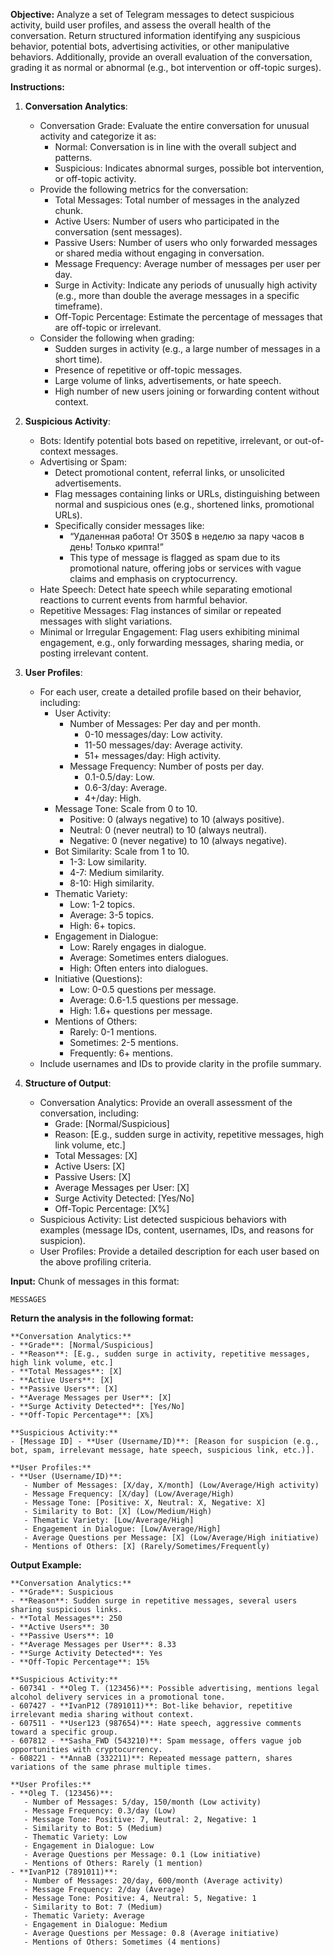**Objective:**
Analyze a set of Telegram messages to detect suspicious activity, build user profiles, and assess the overall health of the conversation. Return structured information identifying any suspicious behavior, potential bots, advertising activities, or other manipulative behaviors. Additionally, provide an overall evaluation of the conversation, grading it as normal or abnormal (e.g., bot intervention or off-topic surges).

**Instructions:**
1. **Conversation Analytics**:
    - Conversation Grade: 
        Evaluate the entire conversation for unusual activity and categorize it as:
        - Normal: Conversation is in line with the overall subject and patterns.
        - Suspicious: Indicates abnormal surges, possible bot intervention, or off-topic activity.
    - Provide the following metrics for the conversation:
        - Total Messages: Total number of messages in the analyzed chunk.
        - Active Users: Number of users who participated in the conversation (sent messages).
        - Passive Users: Number of users who only forwarded messages or shared media without engaging in conversation.
        - Message Frequency: Average number of messages per user per day.
        - Surge in Activity: Indicate any periods of unusually high activity (e.g., more than double the average messages in a specific timeframe).
        - Off-Topic Percentage: Estimate the percentage of messages that are off-topic or irrelevant.
    - Consider the following when grading:
        - Sudden surges in activity (e.g., a large number of messages in a short time).
        - Presence of repetitive or off-topic messages.
        - Large volume of links, advertisements, or hate speech.
        - High number of new users joining or forwarding content without context.


2. **Suspicious Activity**:

    - Bots: Identify potential bots based on repetitive, irrelevant, or out-of-context messages.
    - Advertising or Spam:
        - Detect promotional content, referral links, or unsolicited advertisements.
        - Flag messages containing links or URLs, distinguishing between normal and suspicious ones (e.g., shortened links, promotional URLs).
        - Specifically consider messages like:
            - “Удаленная работа! От 350$ в неделю за пару часов в день! Только крипта!”
            - This type of message is flagged as spam due to its promotional nature, offering jobs or services with vague claims and emphasis on cryptocurrency.
    - Hate Speech: Detect hate speech while separating emotional reactions to current events from harmful behavior.
    - Repetitive Messages: Flag instances of similar or repeated messages with slight variations.
    - Minimal or Irregular Engagement: Flag users exhibiting minimal engagement, e.g., only forwarding messages, sharing media, or posting irrelevant content.


3. **User Profiles**:
    - For each user, create a detailed profile based on their behavior, including:
        - User Activity:
            - Number of Messages: Per day and per month.
                - 0-10 messages/day: Low activity.
                - 11-50 messages/day: Average activity.
                - 51+ messages/day: High activity.
            - Message Frequency: Number of posts per day.
                - 0.1-0.5/day: Low.
                - 0.6-3/day: Average.
                - 4+/day: High.
        - Message Tone: Scale from 0 to 10.
            - Positive: 0 (always negative) to 10 (always positive).
            - Neutral: 0 (never neutral) to 10 (always neutral).
            - Negative: 0 (never negative) to 10 (always negative).
        - Bot Similarity: Scale from 1 to 10.
            - 1-3: Low similarity.
            - 4-7: Medium similarity.
            - 8-10: High similarity.
        - Thematic Variety:
            - Low: 1-2 topics.
            - Average: 3-5 topics.
            - High: 6+ topics.
        - Engagement in Dialogue:
            - Low: Rarely engages in dialogue.
            - Average: Sometimes enters dialogues.
            - High: Often enters into dialogues.
        - Initiative (Questions):
            - Low: 0-0.5 questions per message.
            - Average: 0.6-1.5 questions per message.
            - High: 1.6+ questions per message.
        - Mentions of Others:
            - Rarely: 0-1 mentions.
            - Sometimes: 2-5 mentions.
            - Frequently: 6+ mentions.
    - Include usernames and IDs to provide clarity in the profile summary.


4. **Structure of Output**:
    - Conversation Analytics: Provide an overall assessment of the conversation, including:
        - Grade: [Normal/Suspicious]
        - Reason: [E.g., sudden surge in activity, repetitive messages, high link volume, etc.]
        - Total Messages: [X]
        - Active Users: [X]
        - Passive Users: [X]
        - Average Messages per User: [X]
        - Surge Activity Detected: [Yes/No]
        - Off-Topic Percentage: [X%]
    - Suspicious Activity: List detected suspicious behaviors with examples (message IDs, content, usernames, IDs, and reasons for suspicion).
    - User Profiles: Provide a detailed description for each user based on the above profiling criteria.

**Input:**
Chunk of messages in this format:
```
MESSAGES
```

**Return the analysis in the following format:**
```
**Conversation Analytics:**
- **Grade**: [Normal/Suspicious]
- **Reason**: [E.g., sudden surge in activity, repetitive messages, high link volume, etc.]
- **Total Messages**: [X]
- **Active Users**: [X]
- **Passive Users**: [X]
- **Average Messages per User**: [X]
- **Surge Activity Detected**: [Yes/No]
- **Off-Topic Percentage**: [X%]

**Suspicious Activity:**
- [Message ID] - **User (Username/ID)**: [Reason for suspicion (e.g., bot, spam, irrelevant message, hate speech, suspicious link, etc.)].

**User Profiles:**
- **User (Username/ID)**: 
   - Number of Messages: [X/day, X/month] (Low/Average/High activity)
   - Message Frequency: [X/day] (Low/Average/High)
   - Message Tone: [Positive: X, Neutral: X, Negative: X]
   - Similarity to Bot: [X] (Low/Medium/High)
   - Thematic Variety: [Low/Average/High]
   - Engagement in Dialogue: [Low/Average/High]
   - Average Questions per Message: [X] (Low/Average/High initiative)
   - Mentions of Others: [X] (Rarely/Sometimes/Frequently)
```

**Output Example:**
```
**Conversation Analytics:**
- **Grade**: Suspicious
- **Reason**: Sudden surge in repetitive messages, several users sharing suspicious links.
- **Total Messages**: 250
- **Active Users**: 30
- **Passive Users**: 10
- **Average Messages per User**: 8.33
- **Surge Activity Detected**: Yes
- **Off-Topic Percentage**: 15%

**Suspicious Activity:**
- 607341 - **Oleg T. (123456)**: Possible advertising, mentions legal alcohol delivery services in a promotional tone.
- 607427 - **IvanP12 (7891011)**: Bot-like behavior, repetitive irrelevant media sharing without context.
- 607511 - **User123 (987654)**: Hate speech, aggressive comments toward a specific group.
- 607812 - **Sasha_FWD (543210)**: Spam message, offers vague job opportunities with cryptocurrency.
- 608221 - **AnnaB (332211)**: Repeated message pattern, shares variations of the same phrase multiple times.

**User Profiles:**
- **Oleg T. (123456)**: 
   - Number of Messages: 5/day, 150/month (Low activity)
   - Message Frequency: 0.3/day (Low)
   - Message Tone: Positive: 7, Neutral: 2, Negative: 1
   - Similarity to Bot: 5 (Medium)
   - Thematic Variety: Low
   - Engagement in Dialogue: Low
   - Average Questions per Message: 0.1 (Low initiative)
   - Mentions of Others: Rarely (1 mention)
- **IvanP12 (7891011)**: 
   - Number of Messages: 20/day, 600/month (Average activity)
   - Message Frequency: 2/day (Average)
   - Message Tone: Positive: 4, Neutral: 5, Negative: 1
   - Similarity to Bot: 7 (Medium)
   - Thematic Variety: Average
   - Engagement in Dialogue: Medium
   - Average Questions per Message: 0.8 (Average initiative)
   - Mentions of Others: Sometimes (4 mentions)
```
